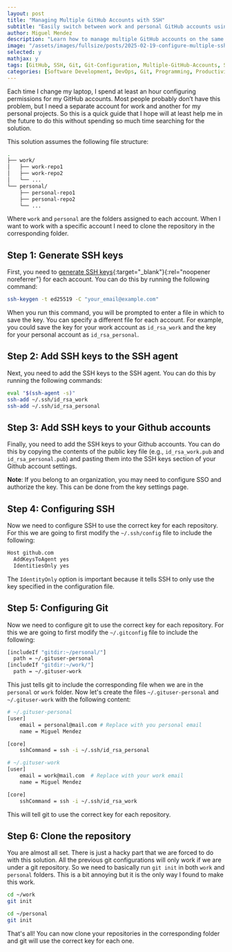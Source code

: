 ```yaml
---
layout: post
title: "Managing Multiple GitHub Accounts with SSH"
subtitle: "Easily switch between work and personal GitHub accounts using SSH keys and Git configuration"
author: Miguel Mendez
description: "Learn how to manage multiple GitHub accounts on the same computer using SSH keys and Git configuration. This step-by-step guide covers SSH key setup, Git configuration, and automating repository access, making it easy to switch between work and personal accounts without conflicts."
image: "/assets/images/fullsize/posts/2025-02-19-configure-multiple-ssh-keys-git/thumbnail.jpg"
selected: y
mathjax: y
tags: [GitHub, SSH, Git, Git-Configuration, Multiple-GitHub-Accounts, SSH-Keys, Version-Control]  
categories: [Software Development, DevOps, Git, Programming, Productivity, Tech Guides]  
---
```


Each time I change my laptop, I spend at least an hour configuring permissions for my GitHub accounts. Most people probably don’t have this problem, but I need a separate account for work and another for my personal projects. So this is a quick guide that I hope will at least help me in the future to do this without spending so much time searching for the solution.

This solution assumes the following file structure:

```bash
.
├── work/
│   ├── work-repo1
│   ├── work-repo2
│   └── ...
└── personal/
    ├── personal-repo1
    ├── personal-repo2
    └── ...
```

Where `work` and `personal` are the folders assigned to each account. When I want to work with a specific account I need to clone the repository in the corresponding folder.

## Step 1: Generate SSH keys

First, you need to [generate SSH keys](https://docs.github.com/en/authentication/connecting-to-github-with-ssh/generating-a-new-ssh-key-and-adding-it-to-the-ssh-agent){:target="_blank"}{:rel="noopener noreferrer"} for each account. You can do this by running the following command:

```bash
ssh-keygen -t ed25519 -C "your_email@example.com"
```

When you run this command, you will be prompted to enter a file in which to save the key. You can specify a different file for each account. For example, you could save the key for your work account as `id_rsa_work` and the key for your personal account as `id_rsa_personal`.

## Step 2: Add SSH keys to the SSH agent

Next, you need to add the SSH keys to the SSH agent. You can do this by running the following commands:

```bash
eval "$(ssh-agent -s)"
ssh-add ~/.ssh/id_rsa_work
ssh-add ~/.ssh/id_rsa_personal
```

## Step 3: Add SSH keys to your Github accounts

Finally, you need to add the SSH keys to your Github accounts. You can do this by copying the contents of the public key file (e.g., `id_rsa_work.pub` and `id_rsa_personal.pub`) and pasting them into the SSH keys section of your Github account settings.

**Note**: If you belong to an organization, you may need to configure SSO and authorize the key. This can be done from the key settings page.

## Step 4: Configuring SSH

Now we need to configure SSH to use the correct key for each repository. For this we are going to first modify the `~/.ssh/config` file to include the following:

```bash
Host github.com
  AddKeysToAgent yes
  IdentitiesOnly yes  
```

The `IdentityOnly` option is important because it tells SSH to only use the key specified in the configuration file.

## Step 5: Configuring Git

Now we need to configure git to use the correct key for each repository. For this we are going to first modify the `~/.gitconfig` file to include the following:

```bash
[includeIf "gitdir:~/personal/"]
  path = ~/.gituser-personal
[includeIf "gitdir:~/work/"]
  path = ~/.gituser-work
```

This just tells git to include the corresponding file when we are in the `personal` or `work` folder. Now let's create the files `~/.gituser-personal` and `~/.gituser-work` with the following content:

```bash
# ~/.gituser-personal
[user]
    email = personal@mail.com # Replace with you personal email
    name = Miguel Mendez

[core]
    sshCommand = ssh -i ~/.ssh/id_rsa_personal
```

```bash
# ~/.gituser-work
[user]
    email = work@mail.com  # Replace with your work email
    name = Miguel Mendez

[core]
    sshCommand = ssh -i ~/.ssh/id_rsa_work
```

This will tell git to use the correct key for each repository. 

## Step 6: Clone the repository

You are almost all set. There is just a hacky part that we are forced to do with this solution. All the previous git configurations will only work if we are under a git repository. So we need to basically run `git init` in both `work` and `personal` folders. This is a bit annoying but it is the only way I found to make this work.

```bash
cd ~/work
git init

cd ~/personal
git init
```

That's all! You can now clone your repositories in the corresponding folder and git will use the correct key for each one.